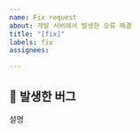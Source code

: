 ```yaml
---
name: Fix request
about: 개발 서버에서 발생한 오류 해결
title: "[fix]"
labels: fix
assignees:

---
```


## 🐞 발생한 버그

설명

